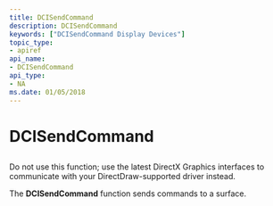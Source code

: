 ```yaml
---
title: DCISendCommand
description: DCISendCommand
keywords: ["DCISendCommand Display Devices"]
topic_type:
- apiref
api_name:
- DCISendCommand
api_type:
- NA
ms.date: 01/05/2018
---
```


# DCISendCommand


## <span id="ddk_dcisendcommand_gg"></span><span id="DDK_DCISENDCOMMAND_GG"></span>


Do not use this function; use the latest DirectX Graphics interfaces to communicate with your DirectDraw-supported driver instead.

The **DCISendCommand** function sends commands to a surface.

 

 





